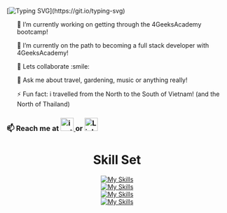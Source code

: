 [![Typing SVG](https://readme-typing-svg.demolab.com?font=VT323&size=40&duration=5500&pause=1000&color=3FB927&background=427AFF00&repeat=false&width=435&lines=Hello%2C+fellow+human...)](https://git.io/typing-svg)

<ul> 🔭 I’m currently working on getting through the 4GeeksAcademy bootcamp! </ul>
<ul> 🌱 I’m currently on the path to becoming a full stack developer with 4GeeksAcademy! </ul>
<ul> 👯 Lets collaborate :smile: </ul>
<ul> 💬 Ask me about travel, gardening, music or anything really! </ul>
<ul>⚡ Fun fact: i travelled from the North to the South of Vietnam! (and the North of Thailand)</ul>

<h3> 📫 Reach me at 

<a href="https://www.instagram.com/danny.valdivia">
    <img src="https://skillicons.dev/icons?i=instagram&theme=light&perline=4" alt="instagram" width="30"/>
</a>
or
<a href="https://www.linkedin.com/in/dannyvaldivia/">
    <img src="https://skillicons.dev/icons?i=linkedin&theme=light&perline=4" alt="LinkedIn" width="30"/>
</a>   
</h3>
<h1 align="center">Skill Set</h1>
 <div align="center">
  <a href="https://skillicons.dev">
    <img src="https://skillicons.dev/icons?i=html,css,bootstrap&theme=light&perline=4" alt="My Skills"/><br>
    <img src="https://skillicons.dev/icons?i=js,react&theme=light&perline=4" alt="My Skills"/><br>
    <img src="https://skillicons.dev/icons?i=py&theme=light&perline=4" alt="My Skills"/><br>
    <img src="https://skillicons.dev/icons?i=git,postman,firebase,ai,jest,redhat&theme=light&perline=8" alt="My Skills"/><br>
  </a>
</div>
